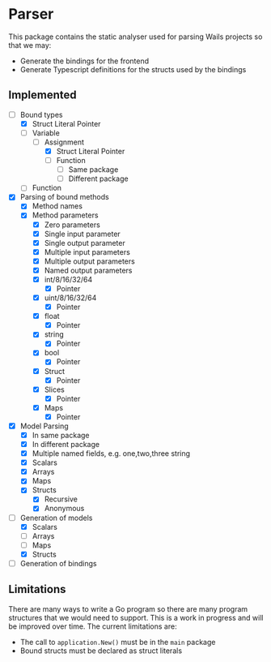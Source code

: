 # Parser

This package contains the static analyser used for parsing Wails projects so that we may:

- Generate the bindings for the frontend
- Generate Typescript definitions for the structs used by the bindings

## Implemented

- [ ] Bound types
  - [x] Struct Literal Pointer
  - [ ] Variable
    - [ ] Assignment
      - [x] Struct Literal Pointer
      - [ ] Function
        - [ ] Same package
        - [ ] Different package
  - [ ] Function

- [x] Parsing of bound methods
  - [x] Method names
  - [x] Method parameters
    - [x] Zero parameters
    - [x] Single input parameter
    - [x] Single output parameter
    - [x] Multiple input parameters
    - [x] Multiple output parameters
    - [x] Named output parameters
    - [x] int/8/16/32/64
      - [x] Pointer
    - [x] uint/8/16/32/64
      - [x] Pointer
    - [x] float
      - [x] Pointer
    - [x] string
      - [x] Pointer
    - [x] bool
      - [x] Pointer
    - [x] Struct
      - [x] Pointer
    - [x] Slices 
      - [x] Pointer
    - [x] Maps
      - [x] Pointer
- [x] Model Parsing
  - [x] In same package
  - [x] In different package
  - [x] Multiple named fields, e.g. one,two,three string
  - [x] Scalars
  - [x] Arrays
  - [x] Maps
  - [x] Structs
    - [x] Recursive
    - [x] Anonymous
- [ ] Generation of models
  - [x] Scalars
  - [ ] Arrays
  - [ ] Maps
  - [x] Structs
- [ ] Generation of bindings

## Limitations

There are many ways to write a Go program so there are many program structures that we would need to support. This is a work in progress and will be improved over time. The current limitations are:

- The call to `application.New()` must be in the `main` package
- Bound structs must be declared as struct literals

